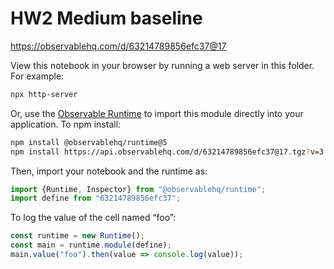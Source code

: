 # HW2 Medium baseline

https://observablehq.com/d/63214789856efc37@17

View this notebook in your browser by running a web server in this folder. For
example:

~~~sh
npx http-server
~~~

Or, use the [Observable Runtime](https://github.com/observablehq/runtime) to
import this module directly into your application. To npm install:

~~~sh
npm install @observablehq/runtime@5
npm install https://api.observablehq.com/d/63214789856efc37@17.tgz?v=3
~~~

Then, import your notebook and the runtime as:

~~~js
import {Runtime, Inspector} from "@observablehq/runtime";
import define from "63214789856efc37";
~~~

To log the value of the cell named “foo”:

~~~js
const runtime = new Runtime();
const main = runtime.module(define);
main.value("foo").then(value => console.log(value));
~~~
